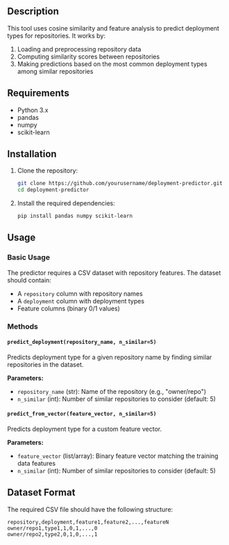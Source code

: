 ## Description

This tool uses cosine similarity and feature analysis to predict deployment types for repositories. It works by:
1. Loading and preprocessing repository data
2. Computing similarity scores between repositories
3. Making predictions based on the most common deployment types among similar repositories

## Requirements

- Python 3.x
- pandas
- numpy
- scikit-learn

## Installation

1. Clone the repository:
   ```bash
   git clone https://github.com/yourusername/deployment-predictor.git
   cd deployment-predictor
   ```
2. Install the required dependencies:
   ```bash
   pip install pandas numpy scikit-learn
   ```

## Usage

### Basic Usage

The predictor requires a CSV dataset with repository features. The dataset should contain:
- A `repository` column with repository names
- A `deployment` column with deployment types
- Feature columns (binary 0/1 values)

### Methods

#### `predict_deployment(repository_name, n_similar=5)`
Predicts deployment type for a given repository name by finding similar repositories in the dataset.

**Parameters:**
- `repository_name` (str): Name of the repository (e.g., "owner/repo")
- `n_similar` (int): Number of similar repositories to consider (default: 5)

#### `predict_from_vector(feature_vector, n_similar=5)`
Predicts deployment type for a custom feature vector.

**Parameters:**
- `feature_vector` (list/array): Binary feature vector matching the training data features
- `n_similar` (int): Number of similar repositories to consider (default: 5)

## Dataset Format

The required CSV file should have the following structure:

```csv
repository,deployment,feature1,feature2,...,featureN
owner/repo1,type1,1,0,1,...,0
owner/repo2,type2,0,1,0,...,1
```
